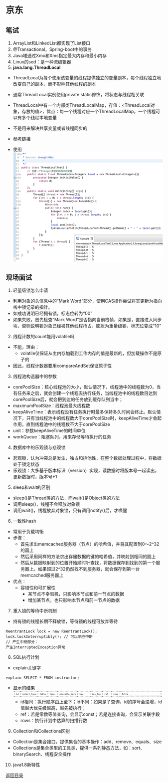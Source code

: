 # 京东
## 笔试
1. ArrayList和LinkedList都实现了List接口
2. @Transactional，Spring-boot中的事务
3. Java堆通过Xmx和Xms指定最大内存和最小内存
4. Linux的sed：是一种流编辑器
5. **java.lang.ThreadLocal**
* ThreadLocal为每个使用该变量的线程提供独立的变量副本，每个线程独立地改变自己的副本，而不影响其他线程的副本
* 通常ThreadLocal实例使用private static修饰，将状态与线程相关联
* ThreadLocal中有一个内部类ThreadLocalMap，存值：<ThreadLocal对象，存放的值>，优点：每一个线程对应一个ThreadLocalMap，一个线程可以有多个线程本地变量

* 不是用来解决共享变量或者线程同步的
* [参考链接](http://www.cnblogs.com/zhengbin/p/5674638.html)
* 使用
![](../img/threadlocal.png)

## 现场面试
1. 轻量级锁怎么申请
* 利用对象的头信息中的“Mark Word”部分，使用CAS操作尝试将其更新为指向栈中锁记录的指针。
* 如成功说明已经拥有锁，标志位转为“00”
* 如果失败，首先检查“Mark Word”是否指向当前栈帧，如果是，直接进入同步块，否则说明锁对象已经被其他线程抢占，膨胀为重量级锁，标志位变成“10”
2. 线程计数的count能用volatile吗
* 不能，理由：
    * volatile仅保证从主内存加载到工作内存的值是最新的，但加载操作不是原子的
* 因此，线程计数器要用compareAndSet保证原子性
3. 线程池构造器中的参数
* corePoolSize：核心线程池的大小，默认情况下，线程池中的线程数为0，当有任务来之后，就会创建一个线程去执行任务，当线程池中的线程数目达到corePoolSize后，就会把到达的任务放到缓存队列当中；
* maximumPoolSize：线程池最大线程数
* keepAliveTime：表示线程没有任务执行时最多保持多久时间会终止。默认情况下，只有当线程池中的线程数大于corePoolSize时，keepAliveTime才会起作用，直到线程池中的线程数不大于corePoolSize
* unit：参数keepAliveTime的时间单位
* workQueue：阻塞队列，用来存储等待执行的任务
4. 数据库中的乐观锁与悲观锁
* 悲观锁，认为冲突总是发生，独占和排他性，在整个数据处理过程中，将数据处于锁定状态
* 乐观锁：大多基于版本标识（version）实现，读数据时将版本号一起读出，更新数据时，版本号+1
5. sleep和wait的区别
* sleep()是Thread类的方法，而wait()是Object类的方法
* 调用sleep()，线程不会释放对象锁
* 调用wait()，线程放弃对象锁，只有调用notify()后，才唤醒
6. 一致性hash
* 常用于负载均衡
* 步骤：
    * 首先求出memcached服务器（节点）的哈希值，并将其配置到0～2^32的圆上
    * 然后采用同样的方法求出存储数据的键的哈希值，并映射到相同的圆上
    * 然后从数据映射到的位置开始顺时针查找，将数据保存到找到的第一个服务器上。如果超过2^32仍然找不到服务器，就会保存到第一台memcached服务器上
* 优点：
    * 容错性和可扩展性
        * 某节点不幸宕机，只影响本节点和前一节点的数据
        * 增加某节点，也只影响本节点和前一节点的数据
7. 重入锁的等待中断机制
* 持有锁的线程长期不释放锁，等待锁的线程可放弃等待
```
ReentrantLock lock = new ReentrantLock();
lock.lockInterruptibly(); // 可以响应中断
// 产生中断部分：
产生InterruptedException异常
```
8. SQL执行计划
* explain关键字
```
explain SELECT * FROM instructor;
```
* 显示的结果
![](../img/explain.png)
    * id相同：执行顺序由上至下；id不同：如果是子查询，id的序号会递增，id值越大优先级越高，越先被执行；
    * ref：若是常数等值查询，会显示const；若是连接查询，会显示关联字段
    * rows：执行计划中估算的扫描行数
9. Collection和Collections区别
* Collection是集合接口，提供集合的基本操作：add、remove、equals、size
* Collections是集合类型的工具类，提供一系列静态方法，如：sort、binarySearch、线程安全操作
10. java1.8新特性

[返回目录](../../CONTENTS.md)